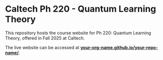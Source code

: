 # Caltech Ph 220 - Quantum Learning Theory

This repository hosts the course website for Ph 220: Quantum Learning Theory, offered in Fall 2025 at Caltech.

The live website can be accessed at **[your-org-name.github.io/your-repo-name/](https://your-org-name.github.io/your-repo-name/)**.
